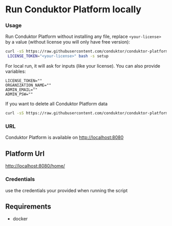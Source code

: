 # Run Conduktor Platform locally

### Usage

Run Conduktor Platform without installing any file, replace `<your-license>` by a value (without license you will only have free version):

```sh
curl -sS https://raw.githubusercontent.com/conduktor/conduktor-platform/main/example-local/autorun/autorun.sh | \
 LICENSE_TOKEN="<your-license>" bash -s setup
```

For local run, it will ask for inputs (like your license). You can also provide variables: 

```
LICENSE_TOKEN=""
ORGANIZATION_NAME=""
ADMIN_EMAIL=""
ADMIN_PSW=""
```

If you want to delete all Conduktor Platform data
```sh
curl -sS https://raw.githubusercontent.com/conduktor/conduktor-platform/main/example-local/autorun/autorun.sh | sh -s clean
```
### URL
Conduktor Platform is available on [http://localhost:8080](http://localhost:8080)

## Platform Url
[http://localhost:8080/home/](http://localhost:8080/home/)

### Credentials 
use the credentials your provided when running the script

## Requirements

- docker
